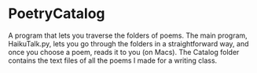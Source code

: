 # PoetryCatalog
A program that lets you traverse the folders of poems. The main program, HaikuTalk.py, lets you go through the folders in a straightforward way, and once you choose a poem, reads it to you (on Macs). The Catalog folder contains the text files of all the poems I made for a writing class.
